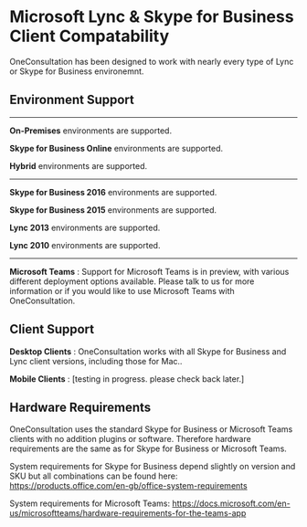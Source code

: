 # Microsoft Lync & Skype for Business Client Compatability

OneConsultation has been designed to work with nearly every type of Lync or Skype for Business environemnt.

## Environment Support
---
**On-Premises** environments are supported.

**Skype for Business Online** environments are supported.

**Hybrid** environments are supported.


---
**Skype for Business 2016** environments are supported.

**Skype for Business 2015** environments are supported.

**Lync 2013** environments are supported.

**Lync 2010** environments are supported.


---
**Microsoft Teams** : Support for Microsoft Teams is in preview, with various different deployment options available. Please talk to us for more information or if you would like to use Microsoft Teams with OneConsultation.

## Client Support

**Desktop Clients** : OneConsultation works with all Skype for Business and Lync client versions, including those for Mac..

**Mobile Clients** : [testing in progress. please check back later.] 

## Hardware Requirements

OneConsultation uses the standard Skype for Business or Microsoft Teams clients with no addition plugins or software. Therefore hardware requirements are the same as for Skype for Business or Microsoft Teams.

System requirements for Skype for Business depend slightly on version and SKU but all combinations can be found here: https://products.office.com/en-gb/office-system-requirements

System requirements for Microsoft Teams: https://docs.microsoft.com/en-us/microsoftteams/hardware-requirements-for-the-teams-app
